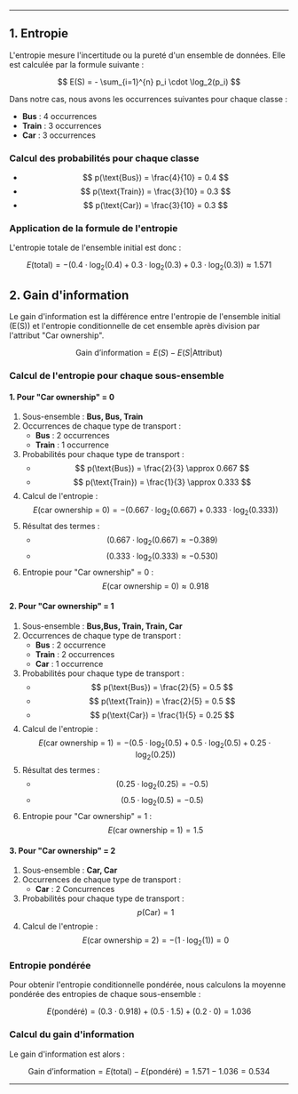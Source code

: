 

---

## 1. Entropie

L'entropie mesure l'incertitude ou la pureté d'un ensemble de données. Elle est calculée par la formule suivante :

$$
E(S) = - \sum_{i=1}^{n} p_i \cdot \log_2(p_i)
$$

Dans notre cas, nous avons les occurrences suivantes pour chaque classe :
- **Bus** : 4 occurrences
- **Train** : 3 occurrences
- **Car** : 3 occurrences

### Calcul des probabilités pour chaque classe

- $$ p(\text{Bus}) = \frac{4}{10} = 0.4 $$
- $$ p(\text{Train}) = \frac{3}{10} = 0.3 $$
- $$ p(\text{Car}) = \frac{3}{10} = 0.3 $$

### Application de la formule de l'entropie

L'entropie totale de l'ensemble initial est donc :

$$
E(\text{total}) = - (0.4 \cdot \log_2(0.4) + 0.3 \cdot \log_2(0.3) + 0.3 \cdot \log_2(0.3)) \approx 1.571
$$

## 2. Gain d'information

Le gain d'information est la différence entre l'entropie de l'ensemble initial \(E(S)\) et l'entropie conditionnelle de cet ensemble après division par l'attribut "Car ownership".

$$
\text{Gain d'information} = E(S) - E(S | \text{Attribut})
$$

### Calcul de l'entropie pour chaque sous-ensemble

#### 1. Pour "Car ownership" = 0

1. Sous-ensemble : **Bus, Bus, Train**
2. Occurrences de chaque type de transport :
   - **Bus** : 2 occurrences
   - **Train** : 1 occurrence
3. Probabilités pour chaque type de transport :
   - $$ p(\text{Bus}) = \frac{2}{3} \approx 0.667 $$
   - $$ p(\text{Train}) = \frac{1}{3} \approx 0.333 $$
4. Calcul de l'entropie :
   $$
   E(\text{car ownership = 0}) = - (0.667 \cdot \log_2(0.667) + 0.333 \cdot \log_2(0.333))
   $$
5. Résultat des termes :
   - $$( 0.667 \cdot \log_2(0.667) \approx -0.389 )$$
   - $$( 0.333 \cdot \log_2(0.333) \approx -0.530 )$$
6. Entropie pour "Car ownership" = 0 :
   $$
   E(\text{car ownership = 0}) \approx 0.918
   $$

#### 2. Pour "Car ownership" = 1

1. Sous-ensemble : **Bus,Bus, Train, Train, Car**
2. Occurrences de chaque type de transport :
   - **Bus** : 2 occurrence
   - **Train** : 2 occurrences
   - **Car** : 1 occurrence
3. Probabilités pour chaque type de transport :
   - $$ p(\text{Bus}) = \frac{2}{5} = 0.5 $$
   - $$ p(\text{Train}) = \frac{2}{5} = 0.5 $$
   - $$ p(\text{Car}) = \frac{1}{5} = 0.25 $$
4. Calcul de l'entropie :
   $$
   E(\text{car ownership = 1}) = - (0.5 \cdot \log_2(0.5) + 0.5 \cdot \log_2(0.5) + 0.25 \cdot \log_2(0.25))
   $$
5. Résultat des termes :
   - $$( 0.25 \cdot \log_2(0.25) = -0.5 )$$
   - $$( 0.5 \cdot \log_2(0.5) = -0.5 )$$
6. Entropie pour "Car ownership" = 1 :
   $$
   E(\text{car ownership = 1}) = 1.5
   $$

#### 3. Pour "Car ownership" = 2

1. Sous-ensemble : **Car, Car**
2. Occurrences de chaque type de transport :
   - **Car** : 2 Concurrences
3. Probabilités pour chaque type de transport :
   $$ p(\text{Car}) = 1 $$
4. Calcul de l'entropie :
   $$
   E(\text{car ownership = 2}) = - (1 \cdot \log_2(1)) = 0
   $$

### Entropie pondérée

Pour obtenir l'entropie conditionnelle pondérée, nous calculons la moyenne pondérée des entropies de chaque sous-ensemble :

$$
E(\text{pondéré}) = (0.3 \cdot 0.918) + (0.5 \cdot 1.5) + (0.2 \cdot 0) = 1.036
$$

### Calcul du gain d'information

Le gain d'information est alors :

$$
\text{Gain d'information} = E(\text{total}) - E(\text{pondéré}) = 1.571 - 1.036 = 0.534
$$

---
